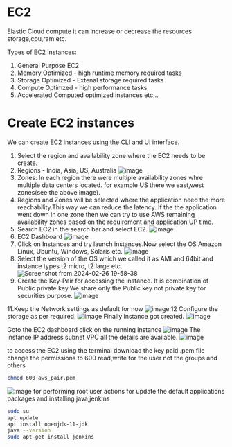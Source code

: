 
# EC2
Elastic Cloud compute it can increase or decrease the resources storage,cpu,ram etc.

Types of EC2 instances:
1. General Purpose EC2
2. Memory Optimized - high runtime memory required tasks
3. Storage Optimized - Extenal storage required tasks
4. Compute Optimzed - high performance tasks
5. Accelerated Computed optimized instances
etc,..
# Create EC2 instances
We can create EC2 instances using the CLI and UI interface.
1. Select the region and availability zone where the EC2 needs to be create.
2. Regions - India, Asia, US, Australia
   ![image](https://github.com/mallikharjuna160003/30-Days-of-AWS/assets/74324685/12d19d86-9131-41b7-92ee-af2e45678c64)
3. Zones: In each region there were multiple availability zones whre multiple data centers located.
   for example US there we east,west zones(see the above image).
4. Regions and Zones will be selected where the application need the more reachability.This way we can reduce the latency.
   If the the application went down in one zone then we can try to use AWS remaining availability zones based on the requirement and application UP time.
5. Search EC2 in the search bar and select EC2.
   ![image](https://github.com/mallikharjuna160003/30-Days-of-AWS/assets/74324685/1b71979f-0e09-46f0-8492-94f752c5b701)
6. EC2 Dashboard 
   ![image](https://github.com/mallikharjuna160003/30-Days-of-AWS/assets/74324685/0d191368-af33-47df-89fe-37123f5dcc24)
7. Click on Instances and try launch instances.Now select the OS Amazon Linux, Ubuntu, Windows, Solaris etc.
![image](https://github.com/mallikharjuna160003/30-Days-of-AWS/assets/74324685/a6ddaee1-48f8-4988-a9a8-7607f100af80)
8. Select the version of the OS which we called it as AMI and 64bit and instance types t2 micro, t2 large etc.
   ![Screenshot from 2024-02-26 19-58-38](https://github.com/mallikharjuna160003/30-Days-of-AWS/assets/74324685/cd4d6005-7f7d-4f22-aca8-deb1c5062f69)
10. Create the Key-Pair for accessing the instance. It is combination of Public private key.We share only the Public key not private key for securities purpose.
    ![image](https://github.com/mallikharjuna160003/30-Days-of-AWS/assets/74324685/b66acb59-c64f-42fd-8128-d40ba2a09d1b)

11.Keep the Network settings as default for now
![image](https://github.com/mallikharjuna160003/30-Days-of-AWS/assets/74324685/0dbfd649-5b9e-4c30-b68f-4a24c7459fbb)
12 Configure the storage as per required.
![image](https://github.com/mallikharjuna160003/30-Days-of-AWS/assets/74324685/09b53a10-6573-4a59-bba5-d567c5936b8c)
Finally instance got created.
![image](https://github.com/mallikharjuna160003/30-Days-of-AWS/assets/74324685/e4dcc181-960a-4165-8551-19743797cca7)

Goto the EC2 dashboard click on the running instance
![image](https://github.com/mallikharjuna160003/30-Days-of-AWS/assets/74324685/73792d72-b9d4-4ecf-be5f-1990dcb4d393)
The instance IP address subnet VPC all the details are available.
![image](https://github.com/mallikharjuna160003/30-Days-of-AWS/assets/74324685/a415d0b9-6994-4bb8-9824-9fc2a67cd62b)

to access the EC2 using the terminal download the key paid .pem file change the permissions to 600 read,write for the user not the groups and others
```sh
chmod 600 aws_pair.pem
```
![image](https://github.com/mallikharjuna160003/30-Days-of-AWS/assets/74324685/34ad3a8d-8097-4726-8f31-8c6414fecd2e)
for performing root user actions for update the default applications packages and installing java,jenkins
```sh
sudo su
apt update
apt install openjdk-11-jdk
java --version
sudo apt-get install jenkins
```






